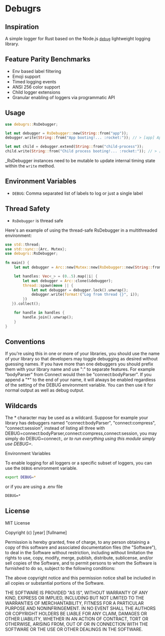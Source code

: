 # Debugrs

## Inspiration

A simple logger for Rust based on the Node.js [`debug`](https://npmjs.com/package/debug) lightweight logging library.

## Feature Parity Benchmarks

* Env based label filtering
* Emoji support
* Timed logging events
* ANSI 256 color support
* Child logger extensions
* Granular enabling of loggers via programmatic API

## Usage

```rust
use debugrs::RsDebugger;

let mut debugger = RsDebugger::new(String::from("app"));
debugger.write(String::from("App booting!... :rocket:")); // > [app] App booting!... 🚀 +0ms

let mut child = debugger.extend(String::from("child-process"));
child.write(String::from("Child process booting!... :rocket:")); // > [app:child-process] Child process booting!... 🚀 +221ms
```  

_RsDebugger instances need to be mutable to update internal timing state within the `write` method.  

## Environment Variables

* `DEBUG`: Comma separated list of labels to log or just a single label

## Thread Safety

* `RsDebugger` is thread safe

Here's an example of using the thread-safe RsDebugger in a multithreaded environment:

```rust
use std::thread;
use std::sync::{Arc, Mutex};
use debugrs::RsDebugger;
 
fn main() {
    let mut debugger = Arc::new(Mutex::new(RsDebugger::new(String::from("app"))));

    let handles: Vec<_> = (0..5).map(|i| {
        let mut debugger = Arc::clone(&debugger);
        thread::spawn(move || {
            let mut debugger = debugger.lock().unwrap();
            debugger.write(format!("Log from thread {}", i));
        })
   }).collect();

    for handle in handles {
        handle.join().unwrap();
    }
}

```

## Conventions

If you're using this in one or more of your libraries, you should use the name of your library so that developers may toggle debugging as desired without guessing names. If you have more than one debuggers you should prefix them with your library name and use ":" to separate features. For example "bodyParser" from Connect would then be "connect:bodyParser". If you append a "*" to the end of your name, it will always be enabled regardless of the setting of the DEBUG environment variable. You can then use it for normal output as well as debug output.

## Wildcards

The * character may be used as a wildcard. Suppose for example your library has debuggers named "connect:bodyParser", "connect:compress", "connect:session", instead of listing all three with DEBUG=connect:bodyParser,connect:compress,connect:session, you may simply do DEBUG=connect:*, or to run everything using this module simply use DEBUG=*.

Environment Variables

To enable logging for all loggers or a specific subset of loggers, you can use the `DEBUG` environment variable.

```sh
export DEBUG=*
```

or if you are using a .env file

```txt
DEBUG=*
```

## License

MIT License

Copyright (c) [year] [fullname]

Permission is hereby granted, free of charge, to any person obtaining a copy
of this software and associated documentation files (the "Software"), to deal
in the Software without restriction, including without limitation the rights
to use, copy, modify, merge, publish, distribute, sublicense, and/or sell
copies of the Software, and to permit persons to whom the Software is
furnished to do so, subject to the following conditions:

The above copyright notice and this permission notice shall be included in all
copies or substantial portions of the Software.

THE SOFTWARE IS PROVIDED "AS IS", WITHOUT WARRANTY OF ANY KIND, EXPRESS OR
IMPLIED, INCLUDING BUT NOT LIMITED TO THE WARRANTIES OF MERCHANTABILITY,
FITNESS FOR A PARTICULAR PURPOSE AND NONINFRINGEMENT. IN NO EVENT SHALL THE
AUTHORS OR COPYRIGHT HOLDERS BE LIABLE FOR ANY CLAIM, DAMAGES OR OTHER
LIABILITY, WHETHER IN AN ACTION OF CONTRACT, TORT OR OTHERWISE, ARISING FROM,
OUT OF OR IN CONNECTION WITH THE SOFTWARE OR THE USE OR OTHER DEALINGS IN THE
SOFTWARE.
